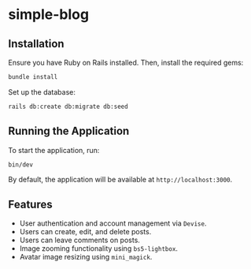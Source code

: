 # simple-blog

## Installation

Ensure you have Ruby on Rails installed. Then, install the required gems:

```sh
bundle install
```

Set up the database:

```sh
rails db:create db:migrate db:seed
```

## Running the Application

To start the application, run:

```sh
bin/dev
```

By default, the application will be available at `http://localhost:3000`.

## Features

- User authentication and account management via `Devise`.
- Users can create, edit, and delete posts.
- Users can leave comments on posts.
- Image zooming functionality using `bs5-lightbox`.
- Avatar image resizing using `mini_magick`.

